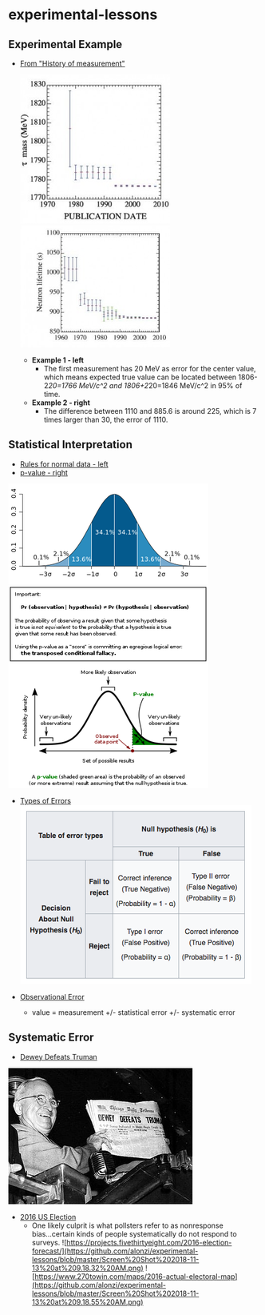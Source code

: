 # experimental-lessons

## Experimental Example
* [From "History of measurement"](https://www.quantumdiaries.org/2009/06/08/history-of-measurement/)
  
    ![](https://github.com/alonzi/experimental-lessons/blob/master/tau-mass3-300x298.jpg) ![](https://github.com/alonzi/experimental-lessons/blob/master/neutron-lifetime-300x244.jpg)
    
  * **Example 1 - left** 
    * The first measurement has 20 MeV as error for the center value, which means expected true value can be located between 1806-2*20=1766 MeV/c^2 and 1806+2*20=1846 MeV/c^2 in 95% of time. 
  * **Example 2 - right** 
    * The difference between 1110 and 885.6 is around 225, which is 7 times larger than 30, the error of 1110.
    
    
    
## Statistical Interpretation
* [Rules for normal data - left](https://en.wikipedia.org/wiki/Standard_deviation#Rules_for_normally_distributed_data)
* [p-value - right](https://en.wikipedia.org/wiki/P-value#Definition_and_interpretation)

![](https://github.com/alonzi/experimental-lessons/blob/master/Standard_deviation_diagram.svg.png) ![](https://github.com/alonzi/experimental-lessons/blob/master/400px-P-value_in_statistical_significance_testing.svg.png)

* [Types of Errors](https://en.wikipedia.org/wiki/Type_I_and_type_II_errors#Table_of_error_types)
![](https://github.com/alonzi/experimental-lessons/blob/master/Screen%20Shot%202018-11-13%20at%209.22.26%20AM.png)

* [Observational Error](https://en.wikipedia.org/wiki/Observational_error)
  * value = measurement +/- statistical error +/- systematic error



## Systematic Error
* [Dewey Defeats Truman](https://en.wikipedia.org/wiki/Dewey_Defeats_Truman)

![](https://github.com/alonzi/experimental-lessons/blob/master/Deweytruman12.jpg)

* [2016 US Election](http://www.pewresearch.org/fact-tank/2016/11/09/why-2016-election-polls-missed-their-mark/)
  * One likely culprit is what pollsters refer to as nonresponse bias...certain kinds of people systematically do not respond to surveys.
![https://projects.fivethirtyeight.com/2016-election-forecast/](https://github.com/alonzi/experimental-lessons/blob/master/Screen%20Shot%202018-11-13%20at%209.18.32%20AM.png) ![https://www.270towin.com/maps/2016-actual-electoral-map](https://github.com/alonzi/experimental-lessons/blob/master/Screen%20Shot%202018-11-13%20at%209.18.55%20AM.png)

